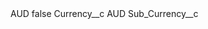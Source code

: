 <?xml version="1.0" encoding="UTF-8"?>
<CustomMetadata xmlns="http://soap.sforce.com/2006/04/metadata" xmlns:xsi="http://www.w3.org/2001/XMLSchema-instance" xmlns:xsd="http://www.w3.org/2001/XMLSchema">
    <label>AUD</label>
    <protected>false</protected>
    <values>
        <field>Currency__c</field>
        <value xsi:type="xsd:string">AUD</value>
    </values>
    <values>
        <field>Sub_Currency__c</field>
        <value xsi:nil="true"/>
    </values>
</CustomMetadata>
